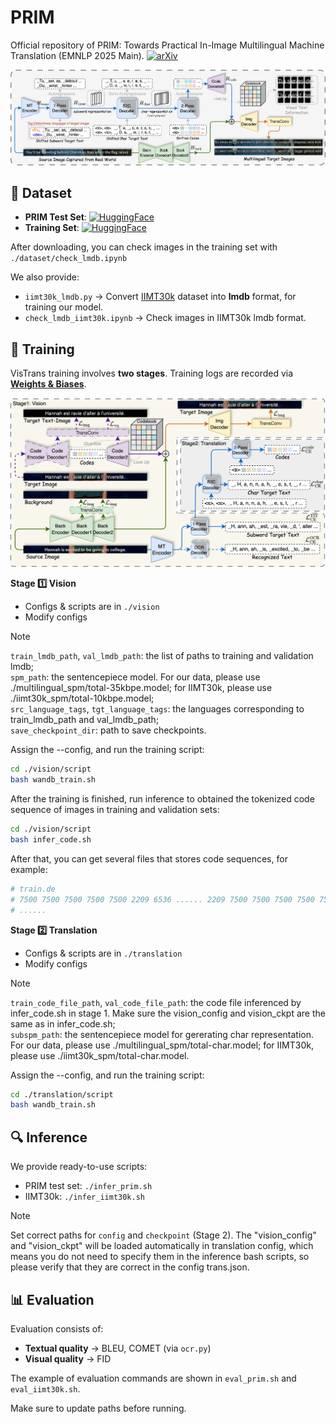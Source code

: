 # PRIM

Official repository of PRIM: Towards Practical In-Image Multilingual Machine Translation (EMNLP 2025 Main).
[![arXiv](https://img.shields.io/badge/arXiv-2509.05146-b31b1b?logo=arxiv&logoColor=white)](https://arxiv.org/abs/2509.05146)

<p align="center"> <img src="./img/model.png" alt="model" width="700"/> </p>

## 📂 Dataset

* **PRIM Test Set**: [![HuggingFace](https://img.shields.io/badge/HuggingFace-PRIM-ffd700?logo=huggingface&logoColor=yellow)](https://huggingface.co/datasets/yztian/PRIM)
* **Training Set**: [![HuggingFace](https://img.shields.io/badge/HuggingFace-MTedIIMT-ffd700?logo=huggingface&logoColor=yellow)](https://huggingface.co/datasets/yztian/MTedIIMT)

After downloading, you can check images in the training set with `./dataset/check_lmdb.ipynb`

We also provide:

* `iimt30k_lmdb.py` → Convert [IIMT30k](https://huggingface.co/datasets/yztian/IIMT30k) dataset into **lmdb** format, for training our model.
* `check_lmdb_iimt30k.ipynb` → Check images in IIMT30k lmdb format.

## 🚀 Training

VisTrans training involves **two stages**. Training logs are recorded via **[Weights & Biases](https://wandb.ai/)**.

<p align="center">
  <img src="./img/train.png" alt="train" width="700"/>
</p>

**Stage 1️⃣ Vision**

* Configs & scripts are in `./vision`
* Modify configs

> [!NOTE]
> `train_lmdb_path`, `val_lmdb_path`: the list of paths to training and validation lmdb;  
> `spm_path`: the sentencepiece model. For our data, please use ./multilingual_spm/total-35kbpe.model; for IIMT30k, please use ./iimt30k_spm/total-10kbpe.model;   
> `src_language_tags`, `tgt_language_tags`: the languages corresponding to train_lmdb_path and val_lmdb_path;  
> `save_checkpoint_dir`: path to save checkpoints.

Assign the --config, and run the training script:

```bash
cd ./vision/script
bash wandb_train.sh
```

After the training is finished, run inference to obtained the tokenized code sequence of images in training and validation sets:

```bash
cd ./vision/script
bash infer_code.sh
```

After that, you can get several files that stores code sequences, for example:

```bash
# train.de
# 7500 7500 7500 7500 7500 2209 6536 ...... 2209 7500 7500 7500 7500 7500
# ......
```

**Stage 2️⃣ Translation**

* Configs & scripts are in `./translation`
* Modify configs

> [!NOTE]
> `train_code_file_path`, `val_code_file_path`: the code file inferenced by infer_code.sh in stage 1. Make sure the vision_config and vision_ckpt are the same as in infer_code.sh;  
> `subspm_path`: the sentencepiece model for gererating char representation. For our data, please use ./multilingual_spm/total-char.model; for IIMT30k, please use ./iimt30k_spm/total-char.model.

Assign the --config, and run the training script:

```bash
cd ./translation/script
bash wandb_train.sh
```

## 🔍 Inference

We provide ready-to-use scripts:

* PRIM test set: `./infer_prim.sh`
* IIMT30k: `./infer_iimt30k.sh`

> [!NOTE]
> Set correct paths for `config` and `checkpoint` (Stage 2). The "vision_config" and "vision_ckpt" will be loaded automatically in translation config, which means you do not need to specify them in the inference bash scripts, so please verify that they are correct in the config trans.json.

## 📊 Evaluation

Evaluation consists of:

* **Textual quality** → BLEU, COMET (via `ocr.py`)
* **Visual quality** → FID

The example of evaluation commands are shown in `eval_prim.sh` and `eval_iimt30k.sh`.

Make sure to update paths before running.

